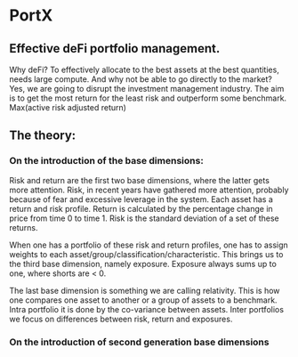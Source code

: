 # PortX

## Effective deFi portfolio management.

Why deFi? To effectively allocate to the best assets at the best quantities, needs
large compute. And why not be able to go directly to the market? 
Yes, we are going to disrupt the investment management industry.
The aim is to get the most return for the least risk and outperform some benchmark.
Max(active risk adjusted return)

## The theory:

### On the introduction of the base dimensions:

Risk and return are the first two base dimensions, 
where the latter gets more attention.
Risk, in recent years have gathered more attention, probably
because of fear and excessive leverage in the system.
Each asset has a return and risk profile. Return is calculated by the percentage
change in price from time 0 to time 1. Risk is the standard deviation of a set of these
returns.

When one has a portfolio of these risk and return profiles,
one has to assign weights to each asset/group/classification/characteristic. This brings us to
the third base dimension, namely exposure. Exposure always sums up to one,
where shorts are < 0.

The last base dimension is something we are calling relativity. 
This is how one compares one asset to another or a group of assets to a benchmark.
Intra portfolio it is done by the co-variance between assets. Inter portfolios
we focus on differences between risk, return and exposures.

### On the introduction of second generation base dimensions



